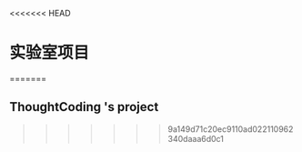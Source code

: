 <<<<<<< HEAD
# 实验室项目
=======
## ThoughtCoding 's project
>>>>>>> 9a149d71c20ec9110ad022110962340daaa6d0c1
